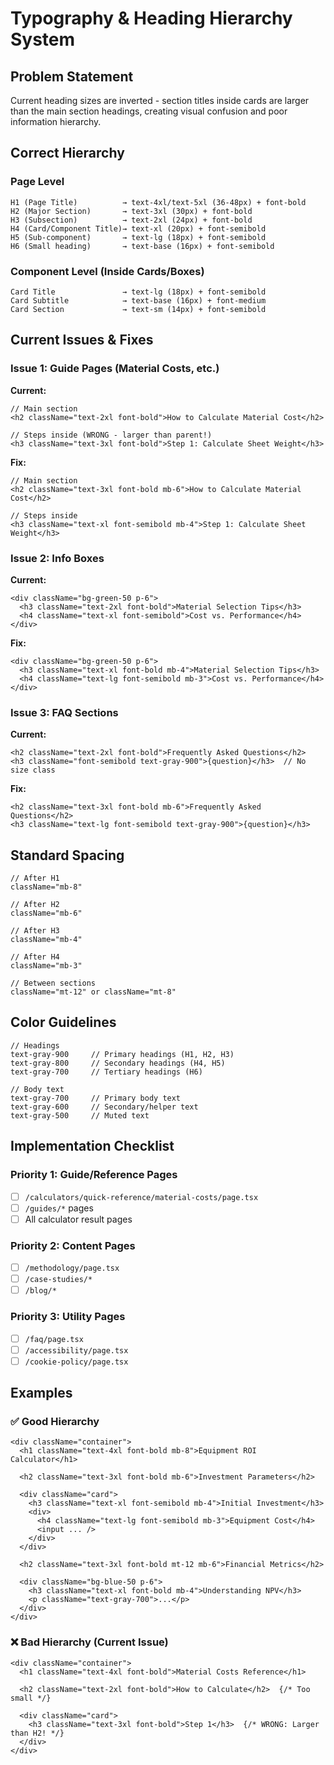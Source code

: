 # Typography & Heading Hierarchy System

## Problem Statement
Current heading sizes are inverted - section titles inside cards are larger than the main section headings, creating visual confusion and poor information hierarchy.

## Correct Hierarchy

### Page Level
```
H1 (Page Title)          → text-4xl/text-5xl (36-48px) + font-bold
H2 (Major Section)       → text-3xl (30px) + font-bold
H3 (Subsection)          → text-2xl (24px) + font-bold
H4 (Card/Component Title)→ text-xl (20px) + font-semibold
H5 (Sub-component)       → text-lg (18px) + font-semibold
H6 (Small heading)       → text-base (16px) + font-semibold
```

### Component Level (Inside Cards/Boxes)
```
Card Title               → text-lg (18px) + font-semibold
Card Subtitle            → text-base (16px) + font-medium
Card Section             → text-sm (14px) + font-semibold
```

## Current Issues & Fixes

### Issue 1: Guide Pages (Material Costs, etc.)
**Current:**
```tsx
// Main section
<h2 className="text-2xl font-bold">How to Calculate Material Cost</h2>

// Steps inside (WRONG - larger than parent!)
<h3 className="text-3xl font-bold">Step 1: Calculate Sheet Weight</h3>
```

**Fix:**
```tsx
// Main section
<h2 className="text-3xl font-bold mb-6">How to Calculate Material Cost</h2>

// Steps inside
<h3 className="text-xl font-semibold mb-4">Step 1: Calculate Sheet Weight</h3>
```

### Issue 2: Info Boxes
**Current:**
```tsx
<div className="bg-green-50 p-6">
  <h3 className="text-2xl font-bold">Material Selection Tips</h3>
  <h4 className="text-xl font-semibold">Cost vs. Performance</h4>
</div>
```

**Fix:**
```tsx
<div className="bg-green-50 p-6">
  <h3 className="text-xl font-bold mb-4">Material Selection Tips</h3>
  <h4 className="text-lg font-semibold mb-3">Cost vs. Performance</h4>
</div>
```

### Issue 3: FAQ Sections
**Current:**
```tsx
<h2 className="text-2xl font-bold">Frequently Asked Questions</h2>
<h3 className="font-semibold text-gray-900">{question}</h3>  // No size class
```

**Fix:**
```tsx
<h2 className="text-3xl font-bold mb-6">Frequently Asked Questions</h2>
<h3 className="text-lg font-semibold text-gray-900">{question}</h3>
```

## Standard Spacing

```tsx
// After H1
className="mb-8"

// After H2  
className="mb-6"

// After H3
className="mb-4"

// After H4
className="mb-3"

// Between sections
className="mt-12" or className="mt-8"
```

## Color Guidelines

```tsx
// Headings
text-gray-900     // Primary headings (H1, H2, H3)
text-gray-800     // Secondary headings (H4, H5)
text-gray-700     // Tertiary headings (H6)

// Body text
text-gray-700     // Primary body text
text-gray-600     // Secondary/helper text
text-gray-500     // Muted text
```

## Implementation Checklist

### Priority 1: Guide/Reference Pages
- [ ] `/calculators/quick-reference/material-costs/page.tsx`
- [ ] `/guides/*` pages
- [ ] All calculator result pages

### Priority 2: Content Pages  
- [ ] `/methodology/page.tsx`
- [ ] `/case-studies/*`
- [ ] `/blog/*`

### Priority 3: Utility Pages
- [ ] `/faq/page.tsx`
- [ ] `/accessibility/page.tsx`
- [ ] `/cookie-policy/page.tsx`

## Examples

### ✅ Good Hierarchy
```tsx
<div className="container">
  <h1 className="text-4xl font-bold mb-8">Equipment ROI Calculator</h1>
  
  <h2 className="text-3xl font-bold mb-6">Investment Parameters</h2>
  
  <div className="card">
    <h3 className="text-xl font-semibold mb-4">Initial Investment</h3>
    <div>
      <h4 className="text-lg font-semibold mb-3">Equipment Cost</h4>
      <input ... />
    </div>
  </div>
  
  <h2 className="text-3xl font-bold mt-12 mb-6">Financial Metrics</h2>
  
  <div className="bg-blue-50 p-6">
    <h3 className="text-xl font-bold mb-4">Understanding NPV</h3>
    <p className="text-gray-700">...</p>
  </div>
</div>
```

### ❌ Bad Hierarchy (Current Issue)
```tsx
<div className="container">
  <h1 className="text-4xl font-bold">Material Costs Reference</h1>
  
  <h2 className="text-2xl font-bold">How to Calculate</h2>  {/* Too small */}
  
  <div className="card">
    <h3 className="text-3xl font-bold">Step 1</h3>  {/* WRONG: Larger than H2! */}
  </div>
</div>
```

